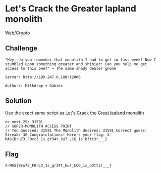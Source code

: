 # Let's Crack the Greater lapland monolith
Web/Crypto

## Challenge 

	"Hey, do you remember that monolith I had to get in last week? Now I stumbled upon something greater and shinier! Can you help me get access to this one?" ~ The same shady dealer gnome

	Server: http://199.247.6.180:12006

	Authors: Milkdrop + Gabies

## Solution

Use the exact same script as [Let's Crack the Great lapland monolith](../../Solved/Let_s_Crack_the_Great_lapland_monolith)

	>> next 29: 31591
	// SUPER-MONOLITH ACCESS POINT
	// You Guessed: 31591 The Monolith desired: 31591 Correct guess! Streak: 30 Congratulations! Here's your flag: X-MAS{Bru73_F0rc3_1s_gr34t_bu7_LCG_1s_b3tt3r___}

## Flag

	X-MAS{Bru73_F0rc3_1s_gr34t_bu7_LCG_1s_b3tt3r___}
